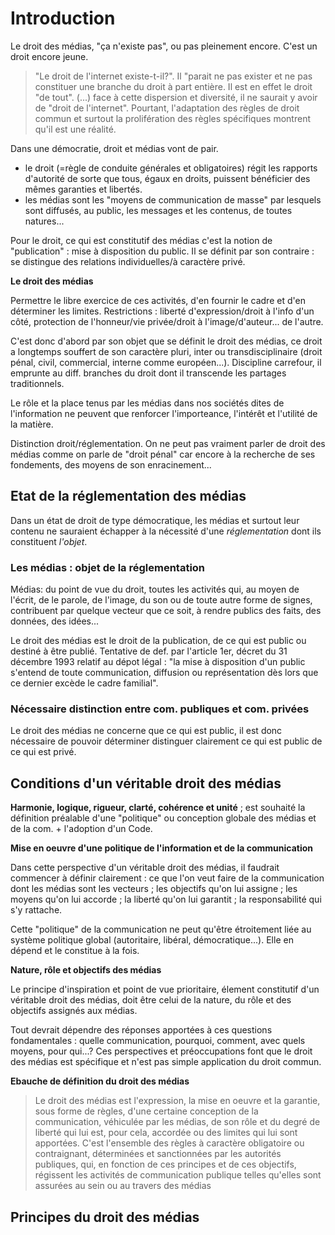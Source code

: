 # Introduction

Le droit des médias, "ça n'existe pas", ou pas pleinement encore. C'est un droit encore jeune.

> "Le droit de l'internet existe-t-il?". Il "parait ne pas exister et ne pas constituer une branche du droit à part entière. Il est en effet le droit "de tout". \(...\) face à cette dispersion et diversité, il ne saurait y avoir de "droit de l'internet". Pourtant, l'adaptation des règles de droit commun et surtout la prolifération des règles spécifiques montrent qu'il est une réalité.

Dans une démocratie, droit et médias vont de pair.

* le droit \(=règle de conduite générales et obligatoires\) régit les rapports d'autorité de sorte que tous, égaux en droits, puissent bénéficier des mêmes garanties et libertés. 
* les médias sont les "moyens de communication de masse" par lesquels sont diffusés, au public, les messages et les contenus, de toutes natures...

Pour le droit, ce qui est constitutif des médias c'est la notion de "publication" : mise à disposition du public. Il se définit par son contraire : se distingue des relations individuelles/à caractère privé.

**Le droit des médias**

Permettre le libre exercice de ces activités, d'en fournir le cadre et d'en déterminer les limites. Restrictions : liberté d'expression/droit à l'info d'un côté, protection de l'honneur/vie privée/droit à l'image/d'auteur... de l'autre.

C'est donc d'abord par son objet que se définit le droit des médias, ce droit a longtemps souffert de son caractère pluri, inter ou transdisciplinaire \(droit pénal, civil, commercial, interne comme européen...\). Discipline carrefour, il emprunte au diff. branches du droit dont il transcende les partages traditionnels.

Le rôle et la place tenus par les médias dans nos sociétés dites de l'information ne peuvent que renforcer l'importeance, l'intérêt et l'utilité de la matière.

Distinction droit/réglementation. On ne peut pas vraiment parler de droit des médias comme on parle de "droit pénal" car encore à la recherche de ses fondements, des moyens de son enracinement...

## Etat de la réglementation des médias

Dans un état de droit de type démocratique, les médias et surtout leur contenu ne sauraient échapper à la nécessité d'une _réglementation_ dont ils constituent _l'objet_.

### Les médias : objet de la réglementation

Médias: du point de vue du droit, toutes les activités qui, au moyen de l'écrit, de le parole, de l'image, du son ou de toute autre forme de signes, contribuent par quelque vecteur que ce soit, à rendre publics des faits, des données, des idées...

Le droit des médias est le droit de la publication, de ce qui est public ou destiné à être publié. Tentative de def. par l'article 1er, décret du 31 décembre 1993 relatif au dépot légal : "la mise à disposition d'un public s'entend de toute communication, diffusion ou représentation dès lors que ce dernier excède le cadre familial".

### Nécessaire distinction entre com. publiques et com. privées

Le droit des médias ne concerne que ce qui est public, il est donc nécessaire de pouvoir déterminer distinguer clairement ce qui est public de ce qui est privé.

## Conditions d'un véritable droit des médias

**Harmonie, logique, rigueur, clarté, cohérence et unité** ; est souhaité la définition préalable d'une "politique" ou conception globale des médias et de la com. + l'adoption d'un Code.

**Mise en oeuvre d'une politique de l'information et de la communication**

Dans cette perspective d'un véritable droit des médias, il faudrait commencer à définir clairement : ce que l'on veut faire de la communication dont les médias sont les vecteurs ; les objectifs qu'on lui assigne ; les moyens qu'on lui accorde ; la liberté qu'on lui garantit ; la responsabilité qui s'y rattache.

Cette "politique" de la communication ne peut qu'être étroitement liée au système politique global \(autoritaire, libéral, démocratique...\). Elle en dépend et le constitue à la fois.

**Nature, rôle et objectifs des médias**

Le principe d'inspiration et point de vue prioritaire, élement constitutif d'un véritable droit des médias, doit être celui de la nature, du rôle et des objectifs assignés aux médias.

Tout devrait dépendre des réponses apportées à ces questions fondamentales : quelle communication, pourquoi, comment, avec quels moyens, pour qui...? Ces perspectives et préoccupations font que le droit des médias est spécifique et n'est pas simple application du droit commun.

**Ebauche de définition du droit des médias**

> Le droit des médias est l'expression, la mise en oeuvre et la garantie, sous forme de règles, d'une certaine conception de la communication, véhiculée par les médias, de son rôle et du degré de liberté qui lui est, pour cela, accordée ou des limites qui lui sont apportées. C'est l'ensemble des règles à caractère obligatoire ou contraignant, déterminées et sanctionnées par les autorités publiques, qui, en fonction de ces principes et de ces objectifs, régissent les activités de communication publique telles qu'elles sont assurées au sein ou au travers des médias

## Principes du droit des médias



